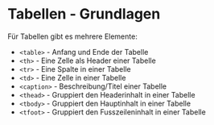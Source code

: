 # Tabellen - Grundlagen

Für Tabellen gibt es mehrere Elemente:

- `<table>` - Anfang und Ende der Tabelle
- `<th>` - Eine Zelle als Header einer Tabelle
- `<tr>` - Eine Spalte in einer Tabelle
- `<td>` - Eine Zelle in einer Tabelle
- `<caption>` - Beschreibung/Titel einer Tabelle
- `<thead>` - Gruppiert den Headerinhalt in einer Tabelle
- `<tbody>` - Gruppiert den Hauptinhalt in einer Tabelle
- `<tfoot>` - Gruppiert den Fusszeileninhalt in einer Tabelle

